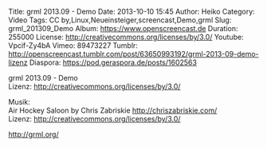 Title: grml 2013.09 - Demo
Date: 2013-10-10 15:45
Author: Heiko
Category: Video
Tags: CC by,Linux,Neueinsteiger,screencast,Demo,grml
Slug: grml_201309_Demo
Album: https://www.openscreencast.de
Duration: 255000
License: http://creativecommons.org/licenses/by/3.0/
Youtube: Vpcif-Zy4bA
Vimeo: 89473227
Tumblr: http://openscreencast.tumblr.com/post/63650993192/grml-2013-09-demo-lizenz
Diaspora: https://pod.geraspora.de/posts/1602563

grml 2013.09 - Demo  
Lizenz: <http://creativecommons.org/licenses/by/3.0/>  
  
Musik:  
Air Hockey Saloon by Chris Zabriskie <http://chriszabriskie.com/>  
Lizenz: <http://creativecommons.org/licenses/by/3.0/>  
  
<http://grml.org/>

